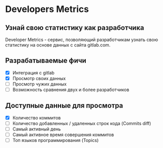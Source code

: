 # Developers Metrics
## Узнай свою статистику как разработчика

Developer Metrics - сервис, позволяющий разработчикам узнать свою статистику на основе данных с сайта gitlab.com.

## Разрабатываемые фичи
- [x] Интеграция с gitlab
- [x] Просмотр своих данных
- [ ] Просмотр чужих данных 
- [ ] Возможность сравнения двух и более разработчиков 

## Доступные данные для просмотра
- [x] Количество коммитов
- [ ] Количество добавленных / удаленных строк кода (Commits diff)
- [ ] Самый активный день
- [ ] Самый активное время совершения коммитов
- [ ] Топ языков программирования (Topics)
